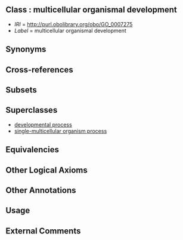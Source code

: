 
## Class : multicellular organismal development

 * *IRI* = http://purl.obolibrary.org/obo/GO_0007275
 * *Label* = multicellular organismal development

## Synonyms


## Cross-references


## Subsets


## Superclasses

 * [developmental process](../../GO/02/GO_0032502.md)
 * [single-multicellular organism process](../../GO/07/GO_0044707.md)

## Equivalencies


## Other Logical Axioms


## Other Annotations


## Usage


## External Comments

